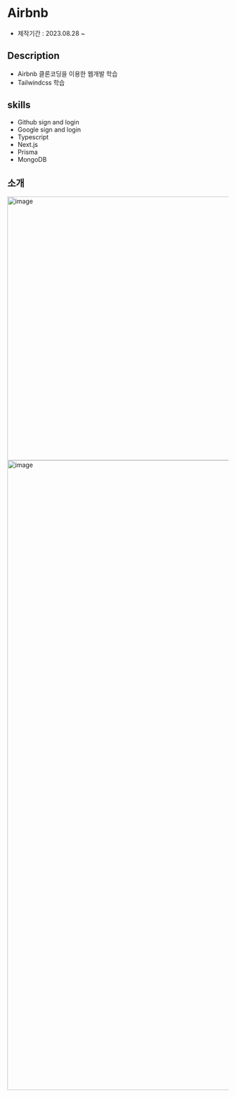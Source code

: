 # Airbnb
- 제작기간 : 2023.08.28 ~

## Description
- Airbnb 클론코딩을 이용한 웹개발 학습
- Tailwindcss 학습

## skills
- Github sign and login
- Google sign and login
- Typescript
- Next.js
- Prisma
- MongoDB
## 소개
<img width="600" alt="image" src="https://github.com/Jaek1783/airbnb/assets/73649967/e7a16243-a1e7-421e-99d2-e0e32d2ffb9b">
<img width="1433" alt="image" src="https://github.com/Jaek1783/airbnb/assets/73649967/e2f0b94e-9644-4b93-9055-efdccacbf3b8">